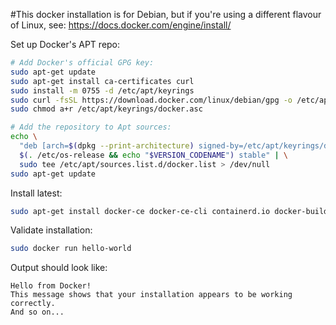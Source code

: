 #This docker installation is for Debian, but if you're using a different flavour of Linux, see: https://docs.docker.com/engine/install/

Set up Docker's APT repo: 
``` bash
# Add Docker's official GPG key:
sudo apt-get update
sudo apt-get install ca-certificates curl
sudo install -m 0755 -d /etc/apt/keyrings
sudo curl -fsSL https://download.docker.com/linux/debian/gpg -o /etc/apt/keyrings/docker.asc
sudo chmod a+r /etc/apt/keyrings/docker.asc

# Add the repository to Apt sources:
echo \
  "deb [arch=$(dpkg --print-architecture) signed-by=/etc/apt/keyrings/docker.asc] https://download.docker.com/linux/debian \
  $(. /etc/os-release && echo "$VERSION_CODENAME") stable" | \
  sudo tee /etc/apt/sources.list.d/docker.list > /dev/null
sudo apt-get update
```

Install latest:
``` bash
sudo apt-get install docker-ce docker-ce-cli containerd.io docker-buildx-plugin docker-compose-plugin
```

Validate installation:
``` bash
sudo docker run hello-world
```
Output should look like:
```
Hello from Docker!
This message shows that your installation appears to be working correctly.
And so on...
```
